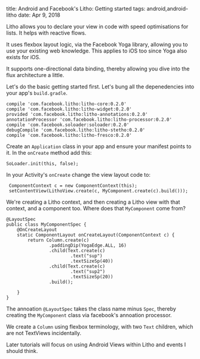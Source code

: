 title: Android and Facebook's Litho: Getting started
tags: android,android-litho
date: Apr 9, 2018

Litho allows you to declare your view in code with speed optimisations for lists. It helps with reactive flows.

It uses flexbox layout logic, via the Facebook Yoga library, allowing you to use your existing web knowledge. This applies to iOS too since Yoga also exists for iOS.

It supports one-directional data binding, thereby allowing you dive into the flux architecture a little.

Let's do the basic getting started first. Let's bung all the depenedencies into your app's `build.gradle`.

```
compile 'com.facebook.litho:litho-core:0.2.0'
compile 'com.facebook.litho:litho-widget:0.2.0'
provided 'com.facebook.litho:litho-annotations:0.2.0'
annotationProcessor 'com.facebook.litho:litho-processor:0.2.0'
compile 'com.facebook.soloader:soloader:0.2.0'
debugCompile 'com.facebook.litho:litho-stetho:0.2.0'
compile 'com.facebook.litho:litho-fresco:0.2.0'
```

Create an `Application` class in your app and ensure your manifest points to it. In the `onCreate` method add this:

```
SoLoader.init(this, false);
```

In your Activity's `onCreate` change the view layout code to:

```
 ComponentContext c = new ComponentContext(this);
 setContentView(LithoView.create(c, MyComponent.create(c).build()));
```

We're creating a Litho context, and then creating a Litho view with that context, and a component too. Where does that `MyComponent` come from?

```
@LayoutSpec
public class MyComponentSpec {
    @OnCreateLayout
    static ComponentLayout onCreateLayout(ComponentContext c) {
        return Column.create(c)
                .paddingDip(YogaEdge.ALL, 16)
                .child(Text.create(c)
                        .text("sup")
                        .textSizeSp(40))
                .child(Text.create(c)
                        .text("sup2")
                        .textSizeSp(20))
                .build();

    }
}
```

The annoation `@LayoutSpec` takes the class name minus `Spec`, thereby creating the `MyComponent` class via facebook's annoation processor.

We create a `Column` using flexbox terminology, with two `Text` children, which are not TextViews incidentally.

Later tutorials will focus on using Android Views within Litho and events I should think.
